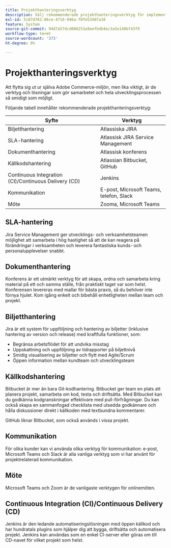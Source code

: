 ```yaml
---
title: Projekthanteringsverktyg
description: Välj rekommenderade projekthanteringsverktyg för implementeringen av Adobe Commerce.
exl-id: 5c87d762-06ce-4716-946a-f0fe5348fa18
feature: System
source-git-commit: 94d7a57dcd006251e8eefbdb4ec3a5e140bf43f9
workflow-type: tm+mt
source-wordcount: '373'
ht-degree: 0%

---
```


# Projekthanteringsverktyg

Att flytta sig ut ur själva Adobe Commerce-miljön, men lika viktigt, är de verktyg och lösningar som gör samarbetet och hela utvecklingsprocessen så smidigt som möjligt.

Följande tabell innehåller rekommenderade projekthanteringsverktyg:

| Syfte | Verktyg |
|------------------------------------------------------|--------------------------------------|
| Biljetthantering | Atlassiska JIRA |
| SLA-hantering | Atlassisk JIRA Service Management |
| Dokumenthantering | Atlassisk konferens |
| Källkodshantering | Atlassian Bitbucket, GitHub |
| Continuous Integration (CI)/Continuous Delivery (CD) | Jenkins |
| Kommunikation | E-post, Microsoft Teams, telefon, Slack |
| Möte | Zooma, Microsoft Teams |

## SLA-hantering

Jira Service Management ger utvecklings- och verksamhetsteamen möjlighet att samarbeta i hög hastighet så att de kan reagera på förändringar i verksamheten och leverera fantastiska kunds- och personalupplevelser snabbt.

## Dokumenthantering

Konferens är ett utmärkt verktyg för att skapa, ordna och samarbeta kring material på ett och samma ställe, från praktiskt taget var som helst. Konferensen levereras med mallar för bästa praxis, så du behöver inte förnya hjulet. Kom igång enkelt och bibehåll enhetligheten mellan team och projekt.

## Biljetthantering

Jira är ett system för uppföljning och hantering av biljetter (inklusive hantering av version och release) med kraftfulla funktioner, som:

- Begränsa arbetsflödet för att undvika misstag
- Uppskattning och uppföljning av tidrapporter på biljettnivå
- Smidig visualisering av biljetter och flytt med Agile/Scrum
- Öppen information mellan kundteam och utvecklingsteam

## Källkodshantering

Bitbucket är mer än bara Git-kodhantering. Bitbucket ger team en plats att planera projekt, samarbeta om kod, testa och driftsätta. Med Bitbucket kan du godkänna kodgranskningar effektivare med pull-förfrågningar. Du kan också skapa en sammanfogad checklista med utsedda godkännare och hålla diskussioner direkt i källkoden med textbundna kommentarer.

GitHub liknar Bitbucket, som också används i vissa projekt.

## Kommunikation

För olika kunder kan vi använda olika verktyg för kommunikation: e-post, Microsoft Teams och Slack är alla vanliga verktyg som vi har använt för projektrelaterad kommunikation.

## Möte

Microsoft Teams och Zoom är de vanligaste verktygen för onlinemöten.

## Continuous Integration (CI)/Continuous Delivery (CD)

Jenkins är den ledande automatiseringslösningen med öppen källkod och har hundratals plugins som hjälper dig att bygga, driftsätta och automatisera projekt. Jenkins kan användas som en enkel CI-server eller göras om till CD-navet för vilket projekt som helst.
